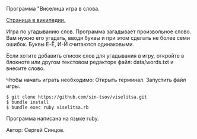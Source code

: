 Программа "Виселица игра в слова.

[Страница в википедии.](https://ru.wikipedia.org/wiki/Виселица_%28игра%29)

Игра по угадыванию слов. Программа загадывает произвольное слово. Вам нужно его угадать, вводя буквы и при этом сделать не более семи ошибок. Буквы Е-Ё, И-Й считаются одинаковыми. 

Если хотите добавить список слов для угадывания в игру, откройте в блокноте или другом текстовом редакторе файл: data/words.txt и внесите слово.

Чтобы начать играть необходимо: Открыть терминал. Запустить файл игры.

```
$ git clone https://github.com/sin-tsov/viselitsa.git
$ bundle install
$ bundle exec ruby viselitsa.rb
```
Программа написана на языке ruby.

Автор: Сергей Синцов.
